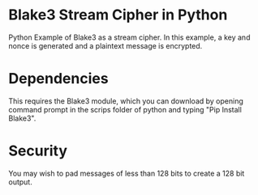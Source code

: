 # Blake3 Stream Cipher in Python
Python Example of Blake3 as a stream cipher. In this example, a key and nonce is generated and a plaintext message is encrypted. 
# Dependencies 
This requires the Blake3 module, which you can download by opening command prompt in the scrips folder of python and typing "Pip Install Blake3".

# Security
You may wish to pad messages of less than 128 bits to create a 128 bit output.  
